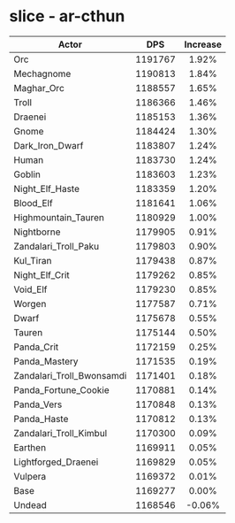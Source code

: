 # slice - ar-cthun
| Actor | DPS | Increase |
|---|:---:|:---:|
|Orc|1191767|1.92%|
|Mechagnome|1190813|1.84%|
|Maghar_Orc|1188557|1.65%|
|Troll|1186366|1.46%|
|Draenei|1185153|1.36%|
|Gnome|1184424|1.30%|
|Dark_Iron_Dwarf|1183807|1.24%|
|Human|1183730|1.24%|
|Goblin|1183603|1.23%|
|Night_Elf_Haste|1183359|1.20%|
|Blood_Elf|1181641|1.06%|
|Highmountain_Tauren|1180929|1.00%|
|Nightborne|1179905|0.91%|
|Zandalari_Troll_Paku|1179803|0.90%|
|Kul_Tiran|1179438|0.87%|
|Night_Elf_Crit|1179262|0.85%|
|Void_Elf|1179230|0.85%|
|Worgen|1177587|0.71%|
|Dwarf|1175678|0.55%|
|Tauren|1175144|0.50%|
|Panda_Crit|1172159|0.25%|
|Panda_Mastery|1171535|0.19%|
|Zandalari_Troll_Bwonsamdi|1171401|0.18%|
|Panda_Fortune_Cookie|1170881|0.14%|
|Panda_Vers|1170848|0.13%|
|Panda_Haste|1170812|0.13%|
|Zandalari_Troll_Kimbul|1170300|0.09%|
|Earthen|1169911|0.05%|
|Lightforged_Draenei|1169829|0.05%|
|Vulpera|1169372|0.01%|
|Base|1169277|0.00%|
|Undead|1168546|-0.06%|
